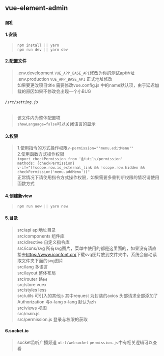 ## vue-element-admin
### [api](https://github.com/xsxs89757/ptjapi)
#### 1.安装
>`npm install || yarn`   
`npm run dev || yarn dev`
#### 2.配置文件
>.env.development `VUE_APP_BASE_API`修改为你的测试api地址  
.env.production  `VUE_APP_BASE_API` 正式地址修改  
如果要更改项目title 需要修改vue.config.js 中的name默认项，由于延迟加载的原因如果不修改会出现一个小BUG
###### `/src/setting.js`  
>该文件内为整体配置项  
`showLanguage=false`可以关闭语言的显示
#### 3.权限
>1.使用指令的方式操作权限`v-permission="'menu.editMenu'"`  
2.使用函数方式操作权限  
`import checkPermission from '@/utils/permission'`  
`methods: {checkPermission}`  
`v-if="(!scope.row.is_external_link && !scope.row.hidden && checkPermission('menu.addMenu'))"`  
正常情况下请使用指令方式操作权限，如果需要多重判断权限的情况请使用函数方式
#### 4.创建新view
>`npm run new || yarn new`
#### 5.目录　
>src/api api地址目录  
src/components 组件库  
src/directive 自定义指令库  
src/icons/svg 所有svg图片，菜单中使用的都是这里面的，如果没有请直接去<https://www.iconfont.cn/>下载svg图片放到文件夹中，系统会自动读取文件夹下面的svg图片  
src/lang 多语言  
src/layout 整体布局  
src/router 路由  
src/store vuex   
src/styles less  
src/utils 可引入的其他js 其中request 为封装的axios 头部请求全部添加了Authorization 与x-lang  x-lang 默认为zh  
src/views 视图  
src/main.js  
src/permission.js 登录与权限的获取
#### 6.socket.io
>socket监听广播频道  `utrl/websocket` `permission.js`中有相关逻辑可以查看


